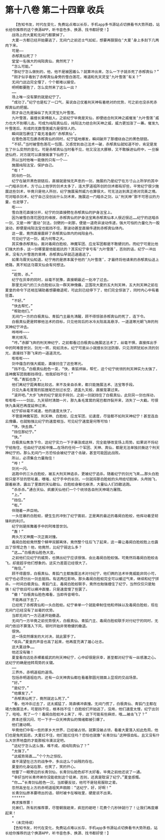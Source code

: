 # 第十八卷 第二十四章 收兵
        【告知书友，时代在变化，免费站点难以长存，手机app多书源站点切换看书大势所趋，站长给你推荐的这个换源APP，听书音色多、换源、找书都好使！】
       战场上的大夏和无间门都蒙掉了。
       大夏一方都已经开始要逃了，无间门之前还士气如虹，想要再狠狠在‘大夏’身上多刮下几两肉下来。
       可是——
       赤邴真仙死了？
       堂堂一名强大的纯阳真仙，竟然死了？
       “怎么可能。”
       “那纪宁怎么做到的，他，他不是被困着么？就算冲出来，怎么一下子就杀死了赤邴真仙？”
       “刚才似乎看到了赤邴真仙身旁的雪白莲花，难道和先天灵宝‘九叶雪莲’有关？”
       无间门这边完全懵了，个个都难以接受。
       明明都要胜了，怎么突然来了这么一出？
       ……
       场上唯一没有蒙的就是纪宁了。
       “成功了。”纪宁也是松了一口气，虽说自己仗着刑天神有着绝对的优势，可之前也没杀死赤邴真仙的把握。
       刚才自己先是操纵了先天灵宝九叶雪莲。
       九叶雪莲，最擅长束缚敌人。之前纪宁毕竟是天仙，即便结合刑天神之威催发‘九叶雪莲’威力也大不到哪儿去。可成为纯阳真仙后，纯阳法力结合刑天神之威，威力更加涨了一筹。催发九叶雪莲后，形成的无数雪莲威力是很惊人的。
       瞬间就包裹住了毫无准备的‘赤邴真仙’。
       在雪色莲花包裹赤邴真仙的同时，纪宁猛地爆发，瞬间破开了那缠绕自己的黑色锁链。
       “不好。”当时被雪色莲花一包围，又感觉到自己法术一破，赤邴真仙就知道不妙，肯定是发生了什么突然的变化。可是赤邴真仙当时看不见，他又没法大挪移，又不敢躲进仙府中，一旦躲进仙府，对方就可以直接擒拿下仙府了。
       所以当时他唯一能做的只有一个——
       施展纯阳法宝，保护自己。
       “嘭！”
       阴冷的一剑。
       纪宁在破开黑色锁链后，直接就是悄无声息的一剑，施展的乃是纪宁在方寸山上所学的其中一门暗杀剑术，方寸山上他学的剑术太多了，连大罗道祖所创的剑术都有好些，平常纪宁很少施展这些剑术，毕竟只是他人所创，纪宁施展虽然威力也算很大，可无法达到真正绝对完美之境。可对暗杀剑术，纪宁自己没创出什么剑术来，施展这一门暗杀之剑，以‘刑天神’那不可思议的力量，也足够了。
       嘭~~~
       雪白莲花直接分开，纪宁的剑直接劈在赤邴真仙的护身法宝上。
       因为被雪白莲花困住的缘故，赤邴真仙的护身法宝离赤邴真仙本人很近很近……纪宁的这暗杀一剑，又是一种‘震动’剑法，剑劈的一刹那，便是一道奇异波动传递，强大可怕的力量化为一股波动，即便是纯阳法宝也抵挡不住，那波动甚至直接传递到赤邴真仙体内。
       这一震，竟然直接震碎了赤邴真仙体内的纯阳金丹。
       可见纪宁这一剑，威力何等之大。
       其实像赤邴真仙，面对毒阕白脸蛟、神魔军团、应龙军团都是不敢硬抗的。而纪宁可是比他们强大的多，这一剑哪里是他能抵抗的？其实纪宁幸亏有‘九叶雪莲’，否则的话，纪宁一冲出来，没有九叶雪莲的束缚，赤邴真仙早就迅速遁逃了。
       如果乌霄天仙知道，纪宁用的是原本属于他的‘九叶雪莲’，才最终将他请来的赤邴真仙送上绝路，真不知这乌霄天仙会有何想法。
       ……
       “趁势，杀。”
       纪宁在庆幸的同时，丝毫不犹豫，直接朝最近一处冲了过去。
       那里无间门的三头白脸蛟以及一群天神傀儡，正围攻大夏的五大刑天神，五大刑天神之前在夏皇的命令下还相互辅助着想要撤退呢，可此刻已经停下了，他们完全惊骇了，同时内心中有着狂喜。
       “不好。”
       “快去帮忙。”
       “帮助他们。”
       无间门一方的白极真仙、青狐门主最先清醒，顾不得惊骇赤邴真仙的死了，连下令。
       白极真仙更是转移他法术的目标，只见他背后的冰冷太阳高高悬浮，一道道寒光朝飞奔的刑天神纪宁冲去。
       哗哗哗~~~
       寒光倾泻。
       “哼。”赤脚飞奔的刑天神纪宁，之前都看过白极真仙施展这法术了，丝毫不惧，直接挥出手中的阿难普世剑，剑光一转，宛如流水。纪宁可是从小就擅长剑法防御，只见流转犹如水流的剑光，直接挡下那飞来的一道道流光。
       嘭嘭嘭~~~
       剑中蕴含的强大威能，直接抗住了这些寒光。
       “挡不住。”白极真仙脸色一变，“快，青狐师妹，帮忙，这个纪宁统领的刑天神实力太强了，连神魔军团我都挡得住，他我却挡不住！”
       “嗯。”青狐也急了。
       他们离纪宁距离都比较远，来不及亲自杀来，都只能施展法术、法宝等手段。
       只见九条毛茸茸的狐狸尾巴划过长空，遮盖九天般，直接笼罩过来。
       “滚开吧。”大步飞奔的纪宁是双手持剑，之前一剑就挡住了白极真仙，此刻另一剑也挥动，嘭嘭嘭~~~一剑出，九天顿时清朗一片，那九条毛茸茸的尾巴都炸裂开来，消失了一大截。可很快九条尾巴再度延伸过来。
       纪宁却丝毫不减速，他的速度太快了。
       不管是神魔军团、刑天神、白脸蛟、应龙军团，论速度，尽皆都不如刑天神纪宁！甚至连血云傀儡，也就勉强比纪宁的速度相当，可见纪宁速度是何等可怕！
       “快，快去救。”
       “挡住那纪宁。”
       “快。”
       白极真仙焦急下令，这纪宁实力一下子暴涨成这样，完全能够改变场上局势。如果说不将纪宁给拖住，任由纪宁这般冲撞……在场的任何一个军团、天神、真仙，都是无法单独抗衡这个刑天神纪宁的。那么无间门一方恐怕会被纪宁逐个击破，甚至可能因此战败。
       所以，必须集合力量拖住！
       “哗！”
       剑光一闪。
       逃跑中的三头白脸蛟，被五大刑天神追杀，更被纪宁追杀。随着纪宁的剑光飞来……那头白脸蛟只是不甘的怒吼着，噗嗤，纪宁手中的长剑，一剑就将那白脸蛟的头颅给切割掉，头颅抛飞，跟着崩溃，露出了里面的天仙散仙，白脸蛟身躯也崩溃，大量仙人们四散逃跑。
       “杀杀杀。”通合天仙、疯癫天仙他们一个个统领各自刑天神竭力屠戮。
       “上。”
       “挡住。”
       “嘭。”
       伴随着一声巨响。
       一头狂暴的白脸蛟，硬生生的冲到了纪宁面前，正是离的最近的毒阕白脸蛟，他挥动着坚韧锋利的利爪。
       纪宁则是挥舞着手中的阿难普世剑。
       “轰！”
       两头万丈神魔一次正面对撞。
       毒阕白脸蛟竟然整个鳞甲双脚离体，竟然整个往后飞了起来，这一幕让毒阕白脸蛟脸上也露出了惊愕之色！他，他竟然，比纪宁弱这么多？
       “这……”白极真仙脸色大变。
       之前他们见纪宁的威势，也猜出纪宁应该很强，会比毒阕白脸蛟强。可竟然将毒阕白脸蛟击飞，却是超乎他们想象的。这实力差距已经很大了。
       “拖住。”
       顾不得震惊，白极真仙、青狐门主都施展法术对付纪宁，他们俩的法术毕竟威能非同小可，纪宁也必须分出一剑去抵挡。有这两位影响，那头毒阕白脸蛟完全可以缓过气来，继续和纪宁拼杀。一时间白极真仙、青狐门主、毒阕白脸蛟联手，竟然也勉强缠住了纪宁。当然仅仅只是勉强！纪宁依旧可以横冲直撞，只是速度慢了些罢了。
       “撤！”白极真仙脸色难看，当即传音喝令。
       不能再战下去了。
       已经死了赤邴真仙和一头白脸蛟。纪宁单单一个就能牵制住他和师妹以及毒阕白脸蛟，现在无间门已经没有了丝毫的优势。
       当即无间门一方迅速开始撤退。
       无间门一方毕竟之前优势很大，白极真仙、青狐门主、毒阕白脸蛟联手对付纪宁的同时，无间门依旧不算落入下风，顿时开始非常稳健的撤退。
       很快。
       这一场突然爆发的大对决，就此罢手了。
       “收兵。”夏皇的声音也高了起来，他再度充满了雄心壮志。
       这大夏战争……
       他还没有输！
       夏皇看向远处赤裸着威武的刑天神纪宁，心中却很是庆幸，甚至都对纪宁有一丝感激之心。这纪宁的确是扭转局势的关键。
       ……
       三界外，赤明道祖的道场。
       包括赤明道祖在内，还有一众天神真仙都在看着那圆光镜面上显现的交战场景。
       “好。”
       “是纪宁。”
       “他爆发了。”
       “赤邴真仙死了，竟然就这么死了。”
       “看，他冲杀过去了，这太威猛了，简直横冲直撞。无间门慌了，白极真仙、青狐门主都在竭力施展法术，可是挡不住，根本挡不住！白脸蛟们开始逃了，没用，他们速度太慢，纪宁出剑了，哈哈，死了一个！毒阕白脸蛟冲上来了，呼，这下可能有些麻烦，哦……被击飞了？”
       原本还很沉闷，可一下子一众天神真仙的情绪都被引爆了。
       他们激动啊。
       毕竟他们中有一些的家乡大世界，已经被占领。就算没被占领，看着大夏落入如此危局，他们也是兔死狐悲。大夏扛不住，他们能扛住吗？恐怕也就像‘长青剑仙’这种很自私，且又没有什么大世界地盘的才能那般冷漠淡定吧。
       “这纪宁怎么这么强，难不成，成纯阳真仙了？”
       “太强了。”
       “这威势简直……”个个为之惊叹。
       谁不渴望在己方的战争中，多出这么个凶残的存在。
       夏皇的化身站在那，也笑了，笑的开心。
       他瞥了一眼旁边的长青剑仙，长青剑仙脸色却不太好看，毕竟之前他还说了一通。
       “幸好当时长青师弟你没能收到这个徒弟，否则，还真是耽误了纪宁。”夏皇感慨。
       “你……”长青剑仙脸色一沉，当即要反驳，他可不是轻易服软之辈。
       忽然高坐在上方的赤明道祖笑声朗朗：“这纪宁，好，好啊！”
       长青剑仙原本要喷出的话，顿时被卡在喉咙里，硬是说不出来。
       ******
       再求推荐票！
       兄弟们，所有的推荐票，尽管朝我砸来，疯狂的砸吧！花费个几秒钟就行了！让我们再度爆起来！
       *
       *（未完待续）
       【告知书友，时代在变化，免费站点难以长存，手机app多书源站点切换看书大势所趋，站长给你推荐的这个换源APP，听书音色多、换源、找书都好使！】